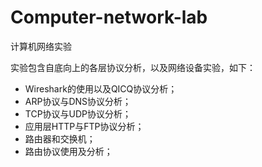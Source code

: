 # Computer-network-lab
计算机网络实验

实验包含自底向上的各层协议分析，以及网络设备实验，如下：

- Wireshark的使用以及QICQ协议分析；
- ARP协议与DNS协议分析；
- TCP协议与UDP协议分析；
- 应用层HTTP与FTP协议分析；
- 路由器和交换机；
- 路由协议使用及分析；

